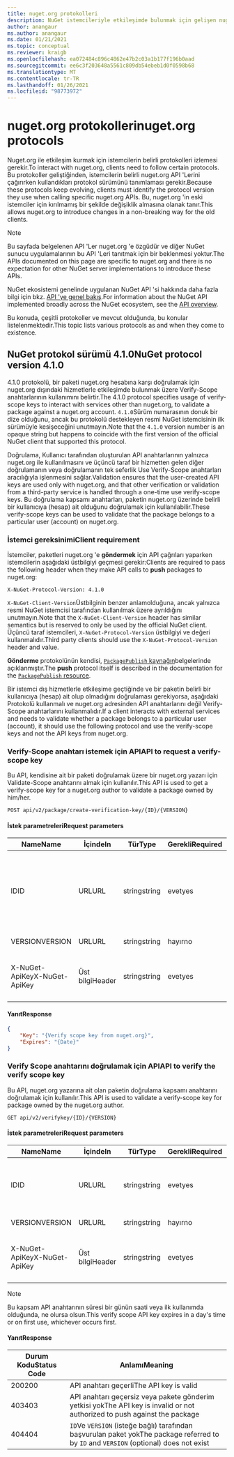 ```yaml
---
title: nuget.org protokolleri
description: NuGet istemcileriyle etkileşimde bulunmak için gelişen nuget.org protokolleri.
author: anangaur
ms.author: anangaur
ms.date: 01/21/2021
ms.topic: conceptual
ms.reviewer: kraigb
ms.openlocfilehash: ea072484c896c4862e47b2c03a1b177f196b0aad
ms.sourcegitcommit: ee6c3f203648a5561c809db54ebeb1d0f0598b68
ms.translationtype: MT
ms.contentlocale: tr-TR
ms.lasthandoff: 01/26/2021
ms.locfileid: "98773972"
---
```

# <a name="nugetorg-protocols"></a><span data-ttu-id="b39e7-103">nuget.org protokolleri</span><span class="sxs-lookup"><span data-stu-id="b39e7-103">nuget.org protocols</span></span>

<span data-ttu-id="b39e7-104">Nuget.org ile etkileşim kurmak için istemcilerin belirli protokolleri izlemesi gerekir.</span><span class="sxs-lookup"><span data-stu-id="b39e7-104">To interact with nuget.org, clients need to follow certain protocols.</span></span> <span data-ttu-id="b39e7-105">Bu protokoller geliştiğinden, istemcilerin belirli nuget.org API 'Lerini çağırırken kullandıkları protokol sürümünü tanımlaması gerekir.</span><span class="sxs-lookup"><span data-stu-id="b39e7-105">Because these protocols keep evolving, clients must identify the protocol version they use when calling specific nuget.org APIs.</span></span> <span data-ttu-id="b39e7-106">Bu, nuget.org 'in eski istemciler için kırılmamış bir şekilde değişiklik almasına olanak tanır.</span><span class="sxs-lookup"><span data-stu-id="b39e7-106">This allows nuget.org to introduce changes in a non-breaking way for the old clients.</span></span>

> [!Note]
> <span data-ttu-id="b39e7-107">Bu sayfada belgelenen API 'Ler nuget.org 'e özgüdür ve diğer NuGet sunucu uygulamalarının bu API 'Leri tanıtmak için bir beklenmesi yoktur.</span><span class="sxs-lookup"><span data-stu-id="b39e7-107">The APIs documented on this page are specific to nuget.org and there is no expectation for other NuGet server implementations to introduce these APIs.</span></span> 

<span data-ttu-id="b39e7-108">NuGet ekosistemi genelinde uygulanan NuGet API 'si hakkında daha fazla bilgi için bkz. [API 'ye genel bakış](overview.md).</span><span class="sxs-lookup"><span data-stu-id="b39e7-108">For information about the NuGet API implemented broadly across the NuGet ecosystem, see the [API overview](overview.md).</span></span>

<span data-ttu-id="b39e7-109">Bu konuda, çeşitli protokoller ve mevcut olduğunda, bu konular listelenmektedir.</span><span class="sxs-lookup"><span data-stu-id="b39e7-109">This topic lists various protocols as and when they come to existence.</span></span>

## <a name="nuget-protocol-version-410"></a><span data-ttu-id="b39e7-110">NuGet protokol sürümü 4.1.0</span><span class="sxs-lookup"><span data-stu-id="b39e7-110">NuGet protocol version 4.1.0</span></span>

<span data-ttu-id="b39e7-111">4.1.0 protokolü, bir paketi nuget.org hesabına karşı doğrulamak için nuget.org dışındaki hizmetlerle etkileşimde bulunmak üzere Verify-Scope anahtarlarının kullanımını belirtir.</span><span class="sxs-lookup"><span data-stu-id="b39e7-111">The 4.1.0 protocol specifies usage of verify-scope keys to interact with services other than nuget.org, to validate a package against a nuget.org account.</span></span> <span data-ttu-id="b39e7-112">`4.1.0`Sürüm numarasının donuk bir dize olduğunu, ancak bu protokolü destekleyen resmi NuGet istemcisinin ilk sürümüyle kesişeceğini unutmayın.</span><span class="sxs-lookup"><span data-stu-id="b39e7-112">Note that the `4.1.0` version number is an opaque string but happens to coincide with the first version of the official NuGet client that supported this protocol.</span></span>

<span data-ttu-id="b39e7-113">Doğrulama, Kullanıcı tarafından oluşturulan API anahtarlarının yalnızca nuget.org ile kullanılmasını ve üçüncü taraf bir hizmetten gelen diğer doğrulamanın veya doğrulamanın tek seferlik Use Verify-Scope anahtarları aracılığıyla işlenmesini sağlar.</span><span class="sxs-lookup"><span data-stu-id="b39e7-113">Validation ensures that the user-created API keys are used only with nuget.org, and that other verification or validation from a third-party service is handled through a one-time use verify-scope keys.</span></span> <span data-ttu-id="b39e7-114">Bu doğrulama kapsamı anahtarları, paketin nuget.org üzerinde belirli bir kullanıcıya (hesap) ait olduğunu doğrulamak için kullanılabilir.</span><span class="sxs-lookup"><span data-stu-id="b39e7-114">These verify-scope keys can be used to validate that the package belongs to a particular user (account) on nuget.org.</span></span>

### <a name="client-requirement"></a><span data-ttu-id="b39e7-115">İstemci gereksinimi</span><span class="sxs-lookup"><span data-stu-id="b39e7-115">Client requirement</span></span>

<span data-ttu-id="b39e7-116">İstemciler, paketleri nuget.org 'e **göndermek** için API çağrıları yaparken istemcilerin aşağıdaki üstbilgiyi geçmesi gerekir:</span><span class="sxs-lookup"><span data-stu-id="b39e7-116">Clients are required to pass the following header when they make API calls to **push** packages to nuget.org:</span></span>

```
X-NuGet-Protocol-Version: 4.1.0
```

<span data-ttu-id="b39e7-117">`X-NuGet-Client-Version`Üstbilginin benzer anlamolduğuna, ancak yalnızca resmi NuGet istemcisi tarafından kullanılmak üzere ayrıldığını unutmayın.</span><span class="sxs-lookup"><span data-stu-id="b39e7-117">Note that the `X-NuGet-Client-Version` header has similar semantics but is reserved to only be used by the official NuGet client.</span></span> <span data-ttu-id="b39e7-118">Üçüncü taraf istemcileri, `X-NuGet-Protocol-Version` üstbilgiyi ve değeri kullanmalıdır.</span><span class="sxs-lookup"><span data-stu-id="b39e7-118">Third party clients should use the `X-NuGet-Protocol-Version` header and value.</span></span>

<span data-ttu-id="b39e7-119">**Gönderme** protokolünün kendisi, [ `PackagePublish` kaynağın](package-publish-resource.md)belgelerinde açıklanmıştır.</span><span class="sxs-lookup"><span data-stu-id="b39e7-119">The **push** protocol itself is described in the documentation for the [`PackagePublish` resource](package-publish-resource.md).</span></span>

<span data-ttu-id="b39e7-120">Bir istemci dış hizmetlerle etkileşime geçtiğinde ve bir paketin belirli bir kullanıcıya (hesap) ait olup olmadığını doğrulaması gerekiyorsa, aşağıdaki Protokolü kullanmalı ve nuget.org adresinden API anahtarlarını değil Verify-Scope anahtarlarını kullanmalıdır.</span><span class="sxs-lookup"><span data-stu-id="b39e7-120">If a client interacts with external services and needs to validate whether a package belongs to a particular user (account), it should use the following protocol and use the verify-scope keys and not the API keys from nuget.org.</span></span>

### <a name="api-to-request-a-verify-scope-key"></a><span data-ttu-id="b39e7-121">Verify-Scope anahtarı istemek için API</span><span class="sxs-lookup"><span data-stu-id="b39e7-121">API to request a verify-scope key</span></span>

<span data-ttu-id="b39e7-122">Bu API, kendisine ait bir paketi doğrulamak üzere bir nuget.org yazarı için Validate-Scope anahtarını almak için kullanılır.</span><span class="sxs-lookup"><span data-stu-id="b39e7-122">This API is used to get a verify-scope key for a nuget.org author to validate a package owned by him/her.</span></span>

```
POST api/v2/package/create-verification-key/{ID}/{VERSION}
```

#### <a name="request-parameters"></a><span data-ttu-id="b39e7-123">İstek parametreleri</span><span class="sxs-lookup"><span data-stu-id="b39e7-123">Request parameters</span></span>

<span data-ttu-id="b39e7-124">Name</span><span class="sxs-lookup"><span data-stu-id="b39e7-124">Name</span></span>           | <span data-ttu-id="b39e7-125">İçinde</span><span class="sxs-lookup"><span data-stu-id="b39e7-125">In</span></span>     | <span data-ttu-id="b39e7-126">Tür</span><span class="sxs-lookup"><span data-stu-id="b39e7-126">Type</span></span>   | <span data-ttu-id="b39e7-127">Gerekli</span><span class="sxs-lookup"><span data-stu-id="b39e7-127">Required</span></span> | <span data-ttu-id="b39e7-128">Notlar</span><span class="sxs-lookup"><span data-stu-id="b39e7-128">Notes</span></span>
-------------- | ------ | ------ | -------- | -----
<span data-ttu-id="b39e7-129">ID</span><span class="sxs-lookup"><span data-stu-id="b39e7-129">ID</span></span>             | <span data-ttu-id="b39e7-130">URL</span><span class="sxs-lookup"><span data-stu-id="b39e7-130">URL</span></span>    | <span data-ttu-id="b39e7-131">string</span><span class="sxs-lookup"><span data-stu-id="b39e7-131">string</span></span> | <span data-ttu-id="b39e7-132">evet</span><span class="sxs-lookup"><span data-stu-id="b39e7-132">yes</span></span>      | <span data-ttu-id="b39e7-133">Kapsam anahtarını doğrula için istenen paket identidier</span><span class="sxs-lookup"><span data-stu-id="b39e7-133">The package identidier for which the verify scope key is requested</span></span>
<span data-ttu-id="b39e7-134">VERSION</span><span class="sxs-lookup"><span data-stu-id="b39e7-134">VERSION</span></span>        | <span data-ttu-id="b39e7-135">URL</span><span class="sxs-lookup"><span data-stu-id="b39e7-135">URL</span></span>    | <span data-ttu-id="b39e7-136">string</span><span class="sxs-lookup"><span data-stu-id="b39e7-136">string</span></span> | <span data-ttu-id="b39e7-137">hayır</span><span class="sxs-lookup"><span data-stu-id="b39e7-137">no</span></span>       | <span data-ttu-id="b39e7-138">Paket sürümü</span><span class="sxs-lookup"><span data-stu-id="b39e7-138">The package version</span></span>
<span data-ttu-id="b39e7-139">X-NuGet-ApiKey</span><span class="sxs-lookup"><span data-stu-id="b39e7-139">X-NuGet-ApiKey</span></span> | <span data-ttu-id="b39e7-140">Üst bilgi</span><span class="sxs-lookup"><span data-stu-id="b39e7-140">Header</span></span> | <span data-ttu-id="b39e7-141">string</span><span class="sxs-lookup"><span data-stu-id="b39e7-141">string</span></span> | <span data-ttu-id="b39e7-142">evet</span><span class="sxs-lookup"><span data-stu-id="b39e7-142">yes</span></span>      | <span data-ttu-id="b39e7-143">Örneğin, `X-NuGet-ApiKey: {USER_API_KEY}`</span><span class="sxs-lookup"><span data-stu-id="b39e7-143">For example, `X-NuGet-ApiKey: {USER_API_KEY}`</span></span>

#### <a name="response"></a><span data-ttu-id="b39e7-144">Yanıt</span><span class="sxs-lookup"><span data-stu-id="b39e7-144">Response</span></span>

```json
{
    "Key": "{Verify scope key from nuget.org}",
    "Expires": "{Date}"
}
```

### <a name="api-to-verify-the-verify-scope-key"></a><span data-ttu-id="b39e7-145">Verify Scope anahtarını doğrulamak için API</span><span class="sxs-lookup"><span data-stu-id="b39e7-145">API to verify the verify scope key</span></span>

<span data-ttu-id="b39e7-146">Bu API, nuget.org yazarına ait olan paketin doğrulama kapsamı anahtarını doğrulamak için kullanılır.</span><span class="sxs-lookup"><span data-stu-id="b39e7-146">This API is used to validate a verify-scope key for package owned by the nuget.org author.</span></span>

```
GET api/v2/verifykey/{ID}/{VERSION}
```

#### <a name="request-parameters"></a><span data-ttu-id="b39e7-147">İstek parametreleri</span><span class="sxs-lookup"><span data-stu-id="b39e7-147">Request parameters</span></span>

<span data-ttu-id="b39e7-148">Name</span><span class="sxs-lookup"><span data-stu-id="b39e7-148">Name</span></span>           | <span data-ttu-id="b39e7-149">İçinde</span><span class="sxs-lookup"><span data-stu-id="b39e7-149">In</span></span>     | <span data-ttu-id="b39e7-150">Tür</span><span class="sxs-lookup"><span data-stu-id="b39e7-150">Type</span></span>   | <span data-ttu-id="b39e7-151">Gerekli</span><span class="sxs-lookup"><span data-stu-id="b39e7-151">Required</span></span> | <span data-ttu-id="b39e7-152">Notlar</span><span class="sxs-lookup"><span data-stu-id="b39e7-152">Notes</span></span>
-------------  | ------ | ------ | -------- | -----
<span data-ttu-id="b39e7-153">ID</span><span class="sxs-lookup"><span data-stu-id="b39e7-153">ID</span></span>             | <span data-ttu-id="b39e7-154">URL</span><span class="sxs-lookup"><span data-stu-id="b39e7-154">URL</span></span>    | <span data-ttu-id="b39e7-155">string</span><span class="sxs-lookup"><span data-stu-id="b39e7-155">string</span></span> | <span data-ttu-id="b39e7-156">evet</span><span class="sxs-lookup"><span data-stu-id="b39e7-156">yes</span></span>      | <span data-ttu-id="b39e7-157">Kapsam anahtarı doğrulaması istenen paket tanımlayıcısı</span><span class="sxs-lookup"><span data-stu-id="b39e7-157">The package identifier for which the verify scope key is requested</span></span>
<span data-ttu-id="b39e7-158">VERSION</span><span class="sxs-lookup"><span data-stu-id="b39e7-158">VERSION</span></span>        | <span data-ttu-id="b39e7-159">URL</span><span class="sxs-lookup"><span data-stu-id="b39e7-159">URL</span></span>    | <span data-ttu-id="b39e7-160">string</span><span class="sxs-lookup"><span data-stu-id="b39e7-160">string</span></span> | <span data-ttu-id="b39e7-161">hayır</span><span class="sxs-lookup"><span data-stu-id="b39e7-161">no</span></span>       | <span data-ttu-id="b39e7-162">Paket sürümü</span><span class="sxs-lookup"><span data-stu-id="b39e7-162">The package version</span></span>
<span data-ttu-id="b39e7-163">X-NuGet-ApiKey</span><span class="sxs-lookup"><span data-stu-id="b39e7-163">X-NuGet-ApiKey</span></span> | <span data-ttu-id="b39e7-164">Üst bilgi</span><span class="sxs-lookup"><span data-stu-id="b39e7-164">Header</span></span> | <span data-ttu-id="b39e7-165">string</span><span class="sxs-lookup"><span data-stu-id="b39e7-165">string</span></span> | <span data-ttu-id="b39e7-166">evet</span><span class="sxs-lookup"><span data-stu-id="b39e7-166">yes</span></span>      | <span data-ttu-id="b39e7-167">Örneğin, `X-NuGet-ApiKey: {VERIFY_SCOPE_KEY}`</span><span class="sxs-lookup"><span data-stu-id="b39e7-167">For example, `X-NuGet-ApiKey: {VERIFY_SCOPE_KEY}`</span></span>

> [!Note]
> <span data-ttu-id="b39e7-168">Bu kapsam API anahtarının süresi bir günün saati veya ilk kullanımda olduğunda, ne olursa olsun.</span><span class="sxs-lookup"><span data-stu-id="b39e7-168">This verify scope API key expires in a day's time or on first use, whichever occurs first.</span></span>

#### <a name="response"></a><span data-ttu-id="b39e7-169">Yanıt</span><span class="sxs-lookup"><span data-stu-id="b39e7-169">Response</span></span>

<span data-ttu-id="b39e7-170">Durum Kodu</span><span class="sxs-lookup"><span data-stu-id="b39e7-170">Status Code</span></span> | <span data-ttu-id="b39e7-171">Anlamı</span><span class="sxs-lookup"><span data-stu-id="b39e7-171">Meaning</span></span>
----------- | -------
<span data-ttu-id="b39e7-172">200</span><span class="sxs-lookup"><span data-stu-id="b39e7-172">200</span></span>         | <span data-ttu-id="b39e7-173">API anahtarı geçerli</span><span class="sxs-lookup"><span data-stu-id="b39e7-173">The API key is valid</span></span>
<span data-ttu-id="b39e7-174">403</span><span class="sxs-lookup"><span data-stu-id="b39e7-174">403</span></span>         | <span data-ttu-id="b39e7-175">API anahtarı geçersiz veya pakete gönderim yetkisi yok</span><span class="sxs-lookup"><span data-stu-id="b39e7-175">The API key is invalid or not authorized to push against the package</span></span>
<span data-ttu-id="b39e7-176">404</span><span class="sxs-lookup"><span data-stu-id="b39e7-176">404</span></span>         | <span data-ttu-id="b39e7-177">`ID`Ve `VERSION` (isteğe bağlı) tarafından başvurulan paket yok</span><span class="sxs-lookup"><span data-stu-id="b39e7-177">The package referred to by `ID` and `VERSION` (optional) does not exist</span></span>
